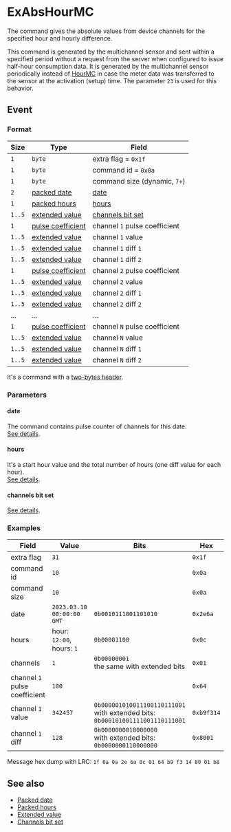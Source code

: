 # ExAbsHourMC

The command gives the absolute values from device channels for the specified hour and hourly difference.

This command is generated by the multichannel sensor and sent within a specified period without a request from the server when configured to issue half-hour consumption data.
It is generated by the multichannel sensor periodically instead of [HourMC](HourMC.md) in case the meter data was transferred to the sensor at the activation (setup) time.
The parameter `23` is used for this behavior.


## Event

### Format

| Size   | Type                                                  | Field                                               |
| ------ | ----------------------------------------------------- | --------------------------------------------------- |
| `1`    | `byte`                                                | extra flag = `0x1f`                                 |
| `1`    | `byte`                                                | command id = `0x0a`                                 |
| `1`    | `byte`                                                | command size (dynamic, `7+`)                        |
| `2`    | [packed date](../../types.md#packed-date)             | [date](#date)                                       |
| `1`    | [packed hours](../../types.md#packed-hours)           | [hours](#hours)                                     |
| `1..5` | [extended value](../../types.md#extended-value)       | [channels bit set](../../types.md#channels-bit-set) |
| `1`    | [pulse coefficient](../../types.md#pulse-coefficient) | channel `1` pulse coefficient                       |
| `1..5` | [extended value](../../types.md#extended-value)       | channel `1` value                                   |
| `1..5` | [extended value](../../types.md#extended-value)       | channel `1` diff `1`                                |
| `1..5` | [extended value](../../types.md#extended-value)       | channel `1` diff `2`                                |
| `1`    | [pulse coefficient](../../types.md#pulse-coefficient) | channel `2` pulse coefficient                       |
| `1..5` | [extended value](../../types.md#extended-value)       | channel `2` value                                   |
| `1..5` | [extended value](../../types.md#extended-value)       | channel `2` diff `1`                                |
| `1..5` | [extended value](../../types.md#extended-value)       | channel `2` diff `2`                                |
| ...    | ...                                                   | ...                                                 |
| `1`    | [pulse coefficient](../../types.md#pulse-coefficient) | channel `N` pulse coefficient                       |
| `1..5` | [extended value](../../types.md#extended-value)       | channel `N` value                                   |
| `1..5` | [extended value](../../types.md#extended-value)       | channel `N` diff `1`                                |
| `1..5` | [extended value](../../types.md#extended-value)       | channel `N` diff `2`                                |

It's a command with a [two-bytes header](../message.md#command-with-a-two-bytes-header).

### Parameters

#### **date**

The command contains pulse counter of channels for this date.
<br>
[See details](../../types.md#packed-date).

#### **hours**

It's a start hour value and the total number of hours (one diff value for each hour).
<br>
[See details](../../types.md#packed-hours).

#### **channels bit set**

[See details](../../types.md#channels-bit-set).

### Examples

| Field                         | Value                     | Bits                                                                                    | Hex        |
| ----------------------------- | ------------------------- | --------------------------------------------------------------------------------------- | ---------- |
| extra flag                    | `31`                      |                                                                                         | `0x1f`     |
| command id                    | `10`                      |                                                                                         | `0x0a`     |
| command size                  | `10`                      |                                                                                         | `0x0a`     |
| date                          | `2023.03.10 00:00:00 GMT` | `0b0010111001101010`                                                                    | `0x2e6a`   |
| hours                         | hour: `12:00`, hours: `1` | `0b00001100`                                                                            | `0x0c`     |
| channels                      | `1`                       | `0b00000001` <br> the same with extended bits                                           | `0x01`     |
| channel `1` pulse coefficient | `100`                     |                                                                                         | `0x64`     |
| channel `1` value             | `342457`                  | `0b000001010011100110111001` <br> with extended bits: <br> `0b000101001111001110111001` | `0xb9f314` |
| channel `1` diff              | `128`                     | `0b0000000010000000` <br> with extended bits: <br> `0b0000000110000000`                 | `0x8001`   |

Message hex dump with LRC: `1f 0a 0a 2e 6a 0c 01 64 b9 f3 14 80 01 b8`


## See also

* [Packed date](../../types.md#packed-date)
* [Packed hours](../../types.md#packed-hours)
* [Extended value](../../types.md#extended-value)
* [Channels bit set](../../types.md#channels-bit-set)
